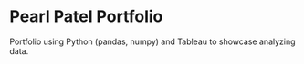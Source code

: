 # Pearl Patel Portfolio
Portfolio using Python (pandas, numpy) and Tableau to showcase analyzing data. 
